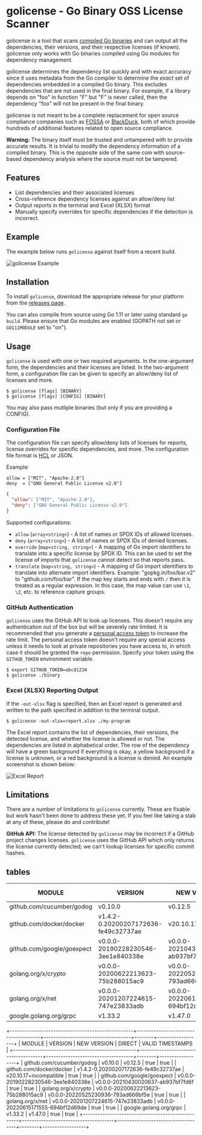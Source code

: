 # golicense - Go Binary OSS License Scanner

golicense is a tool that scans [compiled Go binaries](https://golang.org/)
and can output all the dependencies, their versions, and their respective
licenses (if known). golicense only works with Go binaries compiled using
Go modules for dependency management.

golicense determines the dependency list quickly and with exact accuracy
since it uses metadata from the Go compiler to determine the _exact_ set of
dependencies embedded in a compiled Go binary. This excludes dependencies that
are not used in the final binary. For example, if a library depends on "foo"
in function "F" but "F" is never called, then the dependency "foo" will not
be present in the final binary.

golicense is not meant to be a complete replacement for open source compliance
companies such as [FOSSA](https://fossa.io/) or
[BlackDuck](https://www.blackducksoftware.com/black-duck-home), both of
which provide hundreds of additional features related to open source
compliance.

**Warning:** The binary itself must be trusted and untampered with to provide
accurate results. It is trivial to modify the dependency information of a
compiled binary. This is the opposite side of the same coin with source-based
dependency analysis where the source must not be tampered.

## Features

  * List dependencies and their associated licenses
  * Cross-reference dependency licenses against an allow/deny list
  * Output reports in the terminal and Excel (XLSX) format
  * Manually specify overrides for specific dependencies if the detection
    is incorrect.

## Example

The example below runs `golicense` against itself from a recent build.

![golicense Example](https://user-images.githubusercontent.com/1299/48667166-468d1080-ea85-11e8-8005-5a44c6a0d10a.gif)

## Installation

To install `golicense`, download the appropriate release for your platform
from the [releases page](https://github.com/mitchellh/golicense/releases).

You can also compile from source using Go 1.11 or later using standard
`go build`. Please ensure that Go modules are enabled (GOPATH not set or
`GO111MODULE` set to "on").

## Usage

`golicense` is used with one or two required arguments. In the one-argument
form, the dependencies and their licenses are listed. In the two-argument
form, a configuration file can be given to specify an allow/deny list of
licenses and more.

```
$ golicense [flags] [BINARY]
$ golicense [flags] [CONFIG] [BINARY]
```

You may also pass mutliple binaries (but only if you are providing a CONFIG).

### Configuration File

The configuration file can specify allow/deny lists of licenses for reports,
license overrides for specific dependencies, and more. The configuration file
format is [HCL](https://github.com/hashicorp/hcl2) or JSON.

Example:

```hcl
allow = ["MIT", "Apache-2.0"]
deny  = ["GNU General Public License v2.0"]
```

```json
{
  "allow": ["MIT", "Apache-2.0"],
  "deny": ["GNU General Public License v2.0"]
}
```

Supported configurations:

  * `allow` (`array<string>`) - A list of names or SPDX IDs of allowed licenses.
  * `deny` (`array<string>`) - A list of names or SPDX IDs of denied licenses.
  * `override` (`map<string, string>`) - A mapping of Go import identifiers
    to translate into a specific license by SPDX ID. This can be used to
	set the license of imports that `golicense` cannot detect so that reports
	pass.
  * `translate` (`map<string, string>`) - A mapping of Go import identifiers
    to translate into alternate import identifiers. Example:
	"gopkg.in/foo/bar.v2" to "github.com/foo/bar". If the map key starts and
	ends with `/` then it is treated as a regular expression. In this case,
	the map value can use `\1`, `\2`, etc. to reference capture groups.

### GitHub Authentication

`golicense` uses the GitHub API to look up licenses. This doesn't require
any authentication out of the box but will be severely rate limited.
It is recommended that you generate a [personal access token](https://help.github.com/articles/creating-a-personal-access-token-for-the-command-line/) to increase the rate limit. The personal access token doesn't require any
special access unless it needs to look at private repositories you have
access to, in which case it should be granted the `repo` permission.
Specify your token using the `GITHUB_TOKEN` environment variable.

```
$ export GITHUB_TOKEN=abcd1234
$ golicense ./binary
```

### Excel (XLSX) Reporting Output

If the `-out-xlsx` flag is specified, then an Excel report is generated
and written to the path specified in addition to the terminal output.

```
$ golicense -out-xlsx=report.xlsx ./my-program
```

The Excel report contains the list of dependencies, their versions, the
detected license, and whether the license is allowed or not. The dependencies
are listed in alphabetical order. The row of the dependency will have a
green background if everything is okay, a yellow background if a
license is unknown, or a red background is a license is denied. An example
screenshot is shown below:

![Excel Report](https://user-images.githubusercontent.com/1299/48667086-84893500-ea83-11e8-925c-7929ed441b1b.png)

## Limitations

There are a number of limitations to `golicense` currently. These are fixable
but work hasn't been done to address these yet. If you feel like taking a stab
at any of these, please do and contribute!

**GitHub API:** The license detected by `golicense` may be incorrect if
a GitHub project changes licenses. `golicense` uses the GitHub API which only
returns the license currently detected; we can't lookup licenses for specific
commit hashes.


## tables

|                      MODULE                       |               VERSION                |            NEW VERSION             | DIRECT | VALID TIMESTAMPS |
|---------------------------------------------------|--------------------------------------|------------------------------------|--------|------------------|
| github.com/cucumber/godog                         | v0.10.0                              | v0.12.5                            | true   | true             |
| github.com/docker/docker                          | v1.4.2-0.20200207172636-fe49c32737ae | v20.10.17|incompatible             | true   | true             |
| github.com/google/goexpect                        | v0.0.0-20190228230546-3ee1e840338e   | v0.0.0-20210430020637-ab937bf7fd6f | true   | true             |
| golang.org/x/crypto                               | v0.0.0-20200622213623-75b288015ac9   | v0.0.0-20220525230936-793ad666bf5e | true   | true             |
| golang.org/x/net                                  | v0.0.0-20201207224615-747e23833adb   | v0.0.0-20220615171555-694bf12d69de | true   | true             |
| google.golang.org/grpc                            | v1.33.2                              | v1.47.0                            | true   | true             |




+---------------------------------------------------+--------------------------------------+------------------------------------+--------+------------------+
|                      MODULE                       |               VERSION                |            NEW VERSION             | DIRECT | VALID TIMESTAMPS |
+---------------------------------------------------+--------------------------------------+------------------------------------+--------+------------------+
| github.com/cucumber/godog                         | v0.10.0                              | v0.12.5                            | true   | true             |
| github.com/docker/docker                          | v1.4.2-0.20200207172636-fe49c32737ae | v20.10.17+incompatible             | true   | true             |
| github.com/google/goexpect                        | v0.0.0-20190228230546-3ee1e840338e   | v0.0.0-20210430020637-ab937bf7fd6f | true   | true             |
| golang.org/x/crypto                               | v0.0.0-20200622213623-75b288015ac9   | v0.0.0-20220525230936-793ad666bf5e | true   | true             |
| golang.org/x/net                                  | v0.0.0-20201207224615-747e23833adb   | v0.0.0-20220615171555-694bf12d69de | true   | true             |
| google.golang.org/grpc                            | v1.33.2                              | v1.47.0                            | true   | true             |
+---------------------------------------------------+--------------------------------------+------------------------------------+--------+------------------+
